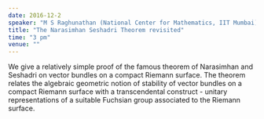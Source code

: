 ```yaml
---
date: 2016-12-2
speaker: "M S Raghunathan (National Center for Mathematics, IIT Mumbai)"
title: "The Narasimhan Seshadri Theorem revisited"
time: "3 pm"
venue: ""
---
```

We give a relatively simple proof of the famous theorem of
Narasimhan and Seshadri on vector bundles on a compact Riemann surface.
The theorem relates the algebraic geometric notion of stability of vector
bundles on a compact Riemann surface with a transcendental construct -
unitary representations of a suitable Fuchsian group associated to the
Riemann surface.
